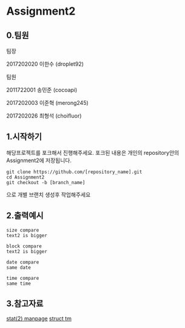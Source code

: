 # Assignment2
## 0.팀원
팀장

2017202020 이한수 (droplet92)

팀원

2011722001 송민준 (cocoapi)

2017202003 이준혁 (merong245)

2017202026 최형석 (choifluor)

## 1.시작하기
해당프로젝트를 포크해서 진행해주세요.
포크된 내용은 개인의 repository안의 Assignment2에 저장됩니다.
```
git clone https://github.com/[repository_name].git
cd Assignment2
git checkout -b [branch_name]
```
으로 개별 브랜치 생성후 작업해주세요

## 2.출력예시
```
size compare
text2 is bigger

block compare
text2 is bigger

date compare
same date

time compare
same time
```

## 3.참고자료
[stat(2) manpage](http://man7.org/linux/man-pages/man2/stat.2.html)
[struct tm](http://www.cplusplus.com/reference/ctime/tm/)

